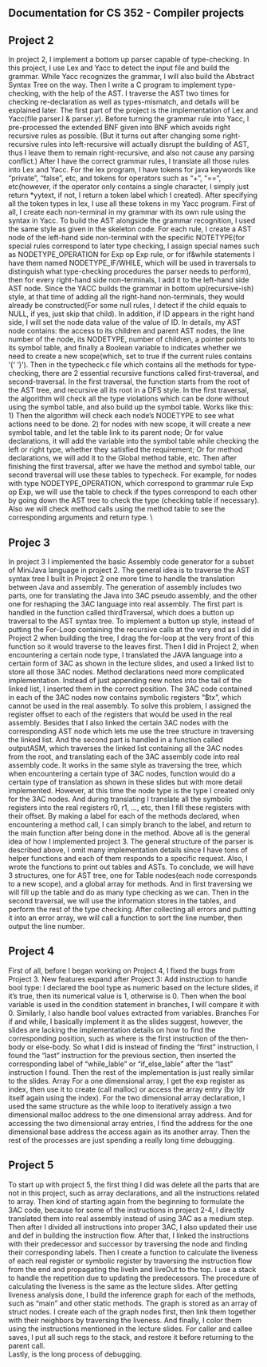 ## Documentation for CS 352 - Compiler projects

## Project 2
 In project 2, I implement a bottom up parser capable of type-checking. In this project, I use Lex and Yacc to detect the input file and build the grammar. While Yacc recognizes the grammar, I will also build the Abstract Syntax Tree on the way. Then I write a C program to implement type-checking, with the help of the AST. I traverse the AST two times for checking re-declaration as well as types-mismatch, and details will be explained later.
    The first part of the project is the implementation of Lex and Yacc(file parser.l & parser.y). Before turning the grammar rule into Yacc, I pre-processed the extended BNF given into BNF which avoids right recursive rules as possible. (But it turns out after changing some right-recursive rules into left-recursive will actually disrupt the building of AST, thus I leave them to remain right-recursive, and also not cause any parsing conflict.) After I have the correct grammar rules, I translate all those rules into Lex and Yacc. For the lex program, I have tokens for java keywords like “private”, “false”, etc, and tokens for operators such as “+”, “==”, etc(however, if the operator only contains a single character, I simply just return *yytext, if not, I return a token label which I created). After specifying all the token types in lex, I use all these tokens in my Yacc program. First of all, I create each non-terminal in my grammar with its own rule using the syntax in Yacc. To build the AST alongside the grammar recognition, I used the same style as given in the skeleton code. For each rule, I create a AST node of the left-hand side non-terminal with the specific NOTETYPE(for special rules correspond to later type checking, I assign special names such as NODETYPE_OPERATION for Exp op Exp rule, or for if&while statements I have them named NODETYPE_IF/WHILE, which will be used in traversals to distinguish what type-checking procedures the parser needs to perform), then for every right-hand side non-terminals, I add it to the left-hand side AST node. Since the YACC builds the grammar in bottom up(recursive-ish) style, at that time of adding all the right-hand non-terminals, they would already be constructed(For some null rules, I detect if the child equals to NULL, if yes, just skip that child). In addition, if ID appears in the right hand side, I will set the node data value of the value of ID. In details, my AST node contains: the access to its children and parent AST nodes, the line number of the node, its NODETYPE, number of children, a pointer points to its symbol table, and finally a Boolean variable to indicates whether we need to create a new scope(which, set to true if the current rules contains ‘{‘ ‘}’). 
    Then in the typecheck.c file which contains all the methods for type-checking, there are 2 essential recursive functions called first-traversal, and second-traversal. In the first traversal, the function starts from the root of the AST tree, and recursive all its root in a DFS style. In the first traversal, the algorithm will check all the type violations which can be done without using the symbol table, and also build up the symbol table. Works like this: 1) Then the algorithm will check each node’s NODETYPE to see what actions need to be done. 2) for nodes with new scope, it will create a new symbol table, and let the table link to its parent node; Or for value declarations, it will add the variable into the symbol table while checking the left or right type, whether they satisfied the requirement; Or for method declarations, we will add it to the Global method table, etc. Then after finishing the first traversal, after we have the method and symbol table, our second traversal will use these tables to typecheck. For example, for nodes with type NODETYPE_OPERATION, which correspond to grammar rule Exp op Exp, we will use the table to check if the types correspond to each other by going down the AST tree to check the type (checking table if necessary). Also we will check method calls using the method table to see the corresponding arguments and return type. \

## Projec 3
   In project 3 I implemented the basic Assembly code generator for a subset of MiniJava language in project 2.  The general idea is to traverse the AST syntax tree I built in Project 2 one more time to handle the translation between Java and assembly. The generation of assembly includes two parts, one for translating the Java into 3AC pseudo assembly,  and the other one for  reshaping the 3AC language into real assembly.
	The first part is handled in the function called thirdTraversal,  which does a button up traversal to the AST syntax tree. To implement a button up style, instead of putting the For-Loop containing the recursive calls at the very end as I did in Project 2 when building the tree, I drag the for-loop at the very front of this function so it would traverse to the leaves first. Then I did in Project 2, when encountering a certain node type,  I translated the JAVA language into a certain form of 3AC as shown in the lecture slides, and used a linked list to store all those 3AC nodes. Method declarations need more complicated implementation. Instead of just appending new notes into the tail of the linked list, I inserted them in the correct position. The 3AC code contained in each of the 3AC nodes now contains symbolic registers “$tx”, which cannot be used in the real assembly. To solve this problem, I assigned the register offset to each of the registers that would be used in the real assembly. Besides that I also linked the certain 3AC nodes with the corresponding AST node which lets me use the tree structure in traversing the linked list.
 	And the second part is handled in a function called outputASM,  which traverses the linked list containing all the 3AC nodes from the root, and translating each of the 3AC assembly code into real assembly code.  It works in the same style as traversing the tree, which when encountering  a certain type of 3AC nodes, function would do a certain type of translation as shown in these slides but with more detail implemented. However, at this time the node type is the type I created only for the 3AC nodes. And during translating I translate all the symbolic registers into the real registers r0, r1, …, etc,  then I fill these registers with their offset. By making a label for each of the methods declared, when encountering a method call, I can simply branch to the label,  and return to the main function after being done in the method.
Above all is the general idea of how I implemented project 3. 
 The general structure of the parser is described above, I omit many implementation details since I have tons of helper functions and each of them responds to a specific request. Also, I wrote the functions to print out tables and ASTs. To conclude, we will have 3 structures, one for AST tree, one for Table nodes(each node corresponds to a new scope), and a global array for methods. And in first traversing we will fill up the table and do as many type checking as we can. Then in the second traversal, we will use the information stores in the tables, and perform the rest of the type checking. After collecting all errors and putting it into an error array, we will call a function to sort the line number, then output the line number.  

## Project 4
  First of all, before I began working on Project 4, I fixed the bugs from Project 3.
New features expand after Project 3:
Add instruction to handle bool type:
		I declared the bool type as numeric based on the lecture slides, if it’s true, then its numerical value is 1, otherwise is 0. Then when the bool variable is used in the condition statement in branches, I will compare it with 0. Similarly, I also handle bool values extracted from variables.
Branches
		For if and while, I basically implement it as the slides suggest, however, the slides are lacking the implementation details on how to find the corresponding position, such as where is the first instruction of the then-body or else-body. So what I did is instead of finding the “first” instruction, I found the “last” instruction for the previous section, then inserted the corresponding label of “while_lable” or “if_else_lable” after the “last” instruction I found. Then the rest of the implementation is just really similar to the slides.
Array
		For a one dimensional array, I get the exp register as index, then use it to create (call malloc) or access the array entry (by ldr itself again using the index). For the two dimensional array declaration, I used the same structure as the while loop to iteratively assign a two dimensional malloc address to the one dimensional array address. And for accessing the two dimensional array entries, I find the address for the one dimensional base address the access again as its another array.
	Then the rest of the processes are just spending a really long time debugging. 

 ## Project 5
   To start up with project 5, the first thing I did was delete all the parts that are not in this project, such as array declarations, and all the instructions related to array. Then kind of starting again from the beginning to formulate the 3AC code, because for some of the instructions in project 2-4, I directly translated them into real assembly instead of using 3AC as a medium step. Then after I divided all instructions into proper 3AC, I also updated their use and def in building the instruction flow. After that, I linked the instructions with their predecessor and successor by traversing the node and finding their corresponding labels.  Then I create a function to calculate the liveness of each real register or symbolic register by traversing the instruction flow from the end and propagating the liveIn and liveOut to the top. I use a stack to handle the repetition due to updating the predecessors. The procedure of calculating the liveness is the same as the lecture slides. 
After getting liveness analysis done, I build the inference graph for each of the methods, such as “main” and other static methods. The graph is stored as an array of struct nodes.  I create each of the graph nodes first, then link them together with their neighbors by traversing the liveness. And finally, I color them using the instructions mentioned in the lecture slides. For caller and callee saves, I put all such regs to the stack, and restore it before returning to the parent call.  
Lastly,  is the long process of debugging.
